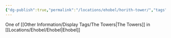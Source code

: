 ```yaml
---
{"dg-publish":true,"permalink":"/locations/ehobel/horith-tower/","tags":["Location","Unexplored"],"noteIcon":"","created":"2024-07-17T19:12:47.193+01:00","updated":"2024-12-13T23:04:32.077+00:00"}
---
```


One of [[Other Information/Display Tags/The Towers\|The Towers]] in [[Locations/Ehobel/Ehobel\|Ehobel]]